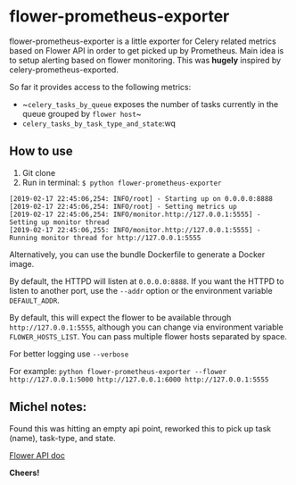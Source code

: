 # flower-prometheus-exporter

flower-prometheus-exporter is a little exporter for Celery related metrics based on Flower API in 
order to get picked up by Prometheus. Main idea is to setup alerting based on flower monitoring. 
This was **hugely** inspired by celery-prometheus-exported. 

So far it provides access to the following metrics:

* ~`celery_tasks_by_queue` exposes the number of tasks currently in the queue
  grouped by `flower host`~
* `celery_tasks_by_task_type_and_state`:wq

## How to use

1. Git clone
1. Run in terminal: `$ python flower-prometheus-exporter`

  ```
  [2019-02-17 22:45:06,254: INFO/root] - Starting up on 0.0.0.0:8888
  [2019-02-17 22:45:06,254: INFO/root] - Setting metrics up
  [2019-02-17 22:45:06,254: INFO/monitor.http://127.0.0.1:5555] - Setting up monitor thread
  [2019-02-17 22:45:06,255: INFO/monitor.http://127.0.0.1:5555] - Running monitor thread for http://127.0.0.1:5555
  ```

Alternatively, you can use the bundle Dockerfile to generate a
Docker image.

By default, the HTTPD will listen at `0.0.0.0:8888`. If you want the HTTPD
to listen to another port, use the `--addr` option or the environment variable
`DEFAULT_ADDR`.

By default, this will expect the flower to be available through
`http://127.0.0.1:5555`, although you can change via environment variable
`FLOWER_HOSTS_LIST`. You can pass multiple flower hosts separated by space. 

For better logging use `--verbose` 

For example:
`python flower-prometheus-exporter --flower http://127.0.0.1:5000 http://127.0.0.1:6000 http://127.0.0.1:5555
`
## Michel notes:

Found this was hitting an empty api point, reworked this to pick up task (name), task-type, and state.

[Flower API doc](https://flower.readthedocs.io/en/latest/api.html)

**Cheers!**
